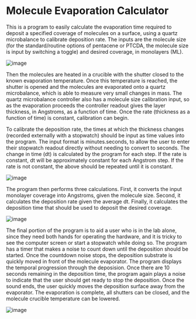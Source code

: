 # Molecule Evaporation Calculator

This is a program to easily calculate the evaporation time required to deposit a specified coverage of molecules on a surface, using a quartz microbalance to calibrate deposition rate. The inputs are the molecule size (for the standard/routine options of pentacene or PTCDA, the molecule size is input by switching a toggle) and desired coverage, in monolayers (ML).

![image](https://user-images.githubusercontent.com/78166226/137356780-e3ba6a85-80ce-4749-b7b1-9ab7b6e069d0.png)

Then the molecules are heated in a crucible with the shutter closed to the known evaporation temperature. Once this temperature is reached, the shutter is opened and the molecules are evaporated onto a quartz microbalance, which is able to measure very small changes in mass. The quartz microbalance controller also has a molecule size calibration input, so as the evaporation proceeds the controller readout gives the layer thickness, in Angstroms, as a function of time. Once the rate (thickness as a function of time) is constant, calibration can begin. 

To calibrate the deposition rate, the times at which the thickness changes (recorded externally with a stopwatch) should be input as time values into the program. The input format is minutes.seconds, to allow the user to enter their stopwatch readout directly without needing to convert to seconds. The change in time (dt) is calculated by the program for each step. If the rate is constant, dt will be approximately constant for each Angstrom step. If the rate is not constant, the above should be repeated until it is constant. 

![image](https://user-images.githubusercontent.com/78166226/137357874-96143702-69cc-4896-99e5-6c36d4e863e4.png)

The program then performs three calculations. First, it converts the input monolayer coverage into Angstroms, given the molecule size. Second, it calculates the deposition rate given the average dt. Finally, it calculates the deposition time that should be used to deposit the desired coverage.

![image](https://user-images.githubusercontent.com/78166226/137358495-86b8dcea-96e2-4be2-8cf7-cd476cdbbde5.png)

The final portion of the program is to aid a user who is in the lab alone, since they need both hands for operating the hardware, and it is tricky to see the computer screen or start a stopwatch while doing so. The program has a timer that makes a noise to count down until the deposition should be started. Once the countdown noise stops, the deposition substrate is quickly moved in front of the molecule evaporator. The program displays the temporal progression through the deposision. Once there are 10 seconds remaining in the deposition time, the program again plays a noise to indicate that the user should get ready to stop the deposition. Once the sound ends, the user quickly moves the deposition surface away from the evaporator. The evaporation is complete, all shutters can be closed, and the molecule crucible temperature can be lowered. 

![image](https://user-images.githubusercontent.com/78166226/137359334-12df3447-bd6a-4d57-98ac-f270f00d9f86.png)
